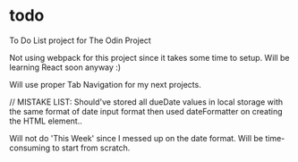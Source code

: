 # todo
To Do List project for The Odin Project

Not using webpack for this project since it takes some time to setup. Will be learning React soon anyway :)

Will use proper Tab Navigation for my next projects.

// MISTAKE LIST:
Should've stored all dueDate values in local storage with the same format of date input format then
used dateFormatter on creating the HTML element.. 

Will not do 'This Week' since I messed up on the date format. Will be time-consuming to start from scratch.

